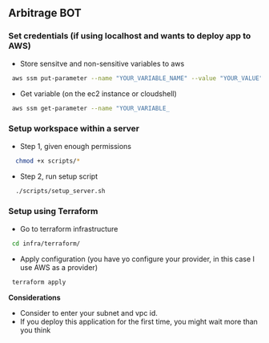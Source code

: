 ## Arbitrage BOT

### Set credentials (if using localhost and wants to deploy app to AWS)
 - Store sensitve and non-sensitive variables to aws
 ```bash
  aws ssm put-parameter --name "YOUR_VARIABLE_NAME" --value "YOUR_VALUE" --type "String" --region "YOUR_REGION"
 ```

 - Get variable (on the ec2 instance or cloudshell)
 ```bash
  aws ssm get-parameter --name "YOUR_VARIABLE_
 ```

### Setup workspace within a server 

 - Step 1, given enough permissions
  ```bash
    chmod +x scripts/*
  ```
 - Step 2, run setup script 
 ```bash
   ./scripts/setup_server.sh
 ```
 
### Setup using Terraform

 - Go to terraform infrastructure
 ```bash
  cd infra/terraform/
 ```

 - Apply configuration (you have yo configure your provider, in this case I use AWS as a provider)
 ```bash
  terraform apply
 ```
**Considerations**
  - Consider to enter your subnet and vpc id.
  - If you deploy this application for the first time, you might wait more than you think